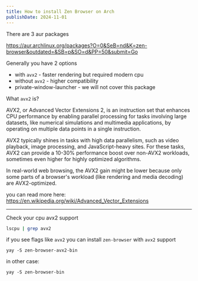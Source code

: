 ```yaml
---
title: How to install Zen Browser on Arch
publishDate: 2024-11-01
---
```


There are 3 aur packages

https://aur.archlinux.org/packages?O=0&SeB=nd&K=zen-browser&outdated=&SB=p&SO=d&PP=50&submit=Go

Generally you have 2 options

- with `avx2` - faster rendering but required modern cpu
- without `avx2` - higher compatibility
- private-window-launcher - we will not cover this package

What `avx2` is?

AVX2, or Advanced Vector Extensions 2, is an instruction set that enhances CPU performance by enabling parallel processing
for tasks involving large datasets, like numerical simulations and multimedia applications, by operating on multiple data
points in a single instruction.

AVX2 typically shines in tasks with high data parallelism, such as video playback, image processing, and JavaScript-heavy sites.
For these tasks, AVX2 can provide a 10-30% performance boost over non-AVX2 workloads, sometimes even higher for highly optimized algorithms.

In real-world web browsing, the AVX2 gain might be lower because only some parts of a browser's workload (like rendering and media decoding)
are AVX2-optimized.

you can read more here: https://en.wikipedia.org/wiki/Advanced_Vector_Extensions

---

Check your cpu avx2 support

```bash
lscpu | grep avx2
```

if you see flags like `avx2` you can install `zen-browser` with `avx2` support

```
yay -S zen-browser-avx2-bin
```

in other case:

```
yay -S zen-browser-bin
```